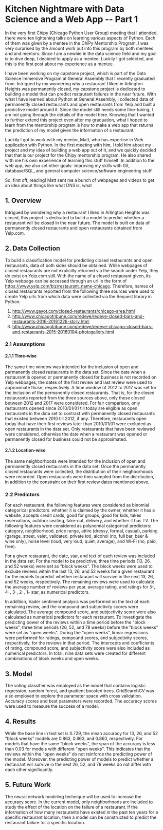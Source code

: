 # Kitchen Nightmare with Data Science and a Web App -- Part 1

In the very first Chipy (Chicago Python User Group) meeting that I attended, there were ten lightening talks on learning various aspects of Python. Each of them was given by a mentee in the ChiPy Mentorship Program. I was very surprised by the amount work put into this program by both mentees and and mentors. Since I am a newbie in the data science field and my goal is to dive deep, I decided to apply as a mentee. Luckily I got selected, and this is the first post about my experience as a mentee.

I have been working on my capstone project, which is part of the Data Science Immersive Program at General Assembly that I recently graduated from. Intrigued by my wondering why a restaurant I liked in Arlington Heights was permanently closed, my capstone project is dedicated to building a model that can predict restaurant failures in the near future. With what I have learned about Python at General Assembly, I collected data of permanently closed restaurants and open restaurants from Yelp and built a predictive model around it. Since the model still needs some fine-tuning, I am not going through the details of the model here. Knowing that I wanted to further extend this project even after my graduation, what I hoped to learn from the mentorship program is how to make a web app that returns the prediction of my model given the information of a restaurant.

Luckily I got to work with my mentor, Matt, who has expertise in Web application with Python. In the first meeting with him, I told him about my project and my idea of building a web app out of it, and we quickly decided that that is our project for the Chipy mentorship program. He also shared with me his own experience of learning this stuff himself. In addition to the web app, we also set other goals: improving my skills with Git, database/SQL, and general computer science/software engineering stuff.

So, first off, reading! Matt sent me a bunch of webpages and videos to get an idea about things like what DNS is, what 
## 1. Overview

Intrigued by wondering why a restaurant I liked in Arlington Heights was closed, this project is dedicated to build a model to predict whether a restaurant will be closed in the near future. The model is built on data of permanently closed restaurants and open restaurants obtained from Yelp.com.

## 2. Data Collection
To build a classification model for predicting closed restaurants and open restaurants, data of both sides should be obtained. While webpages of closed restaurants are not explicitly returned via the search under Yelp, they do exist on Yelp.com still. With the name of a closed restaurant given, its Yelp webpage can be accessed through an url in the form of https://www.yelp.com/biz/restaurant_name-chicago. Therefore, names of closed restaurants reported from the following three sources were used to create Yelp urls from which data were collected via the Request library in Python.
1. http://www.gayot.com/closed-restaurants/chicago-area.html
2. http://www.chicagotribune.com/redeye/redeye-closed-bars-and-restaurants-2016-20161228-story.html
3. http://www.chicagotribune.com/redeye/redeye-chicago-closed-bars-and-restaurants-2015-20160104-photogallery.html

### 2.1 Assumptions
#### 2.1.1 Time-wise
The same time window was intended for the inclusion of open and permanently closed restaurants in the data set. Since the date when a restaurant is opened or permanently closed for business is not recorded on Yelp webpages, the dates of the first review and last review were used to approximate those, respectively. A time window of 2012 to 2017 was set for the inclusion of the permanently closed restaurants. That is, for the closed restaurants reported from the three sources above, only those closed between 2012 and 2017 were considered. For fair comparison, only restaurants opened since 2010/01/01 till today are eligible as open restaurants in the data set to contrast with permanently closed restaurants that existed between 2010 till 2012, if any. Therefore, restaurants open today that have their first reviews later than 2010/01/01 were excluded as open restaurants in the data set. Only restaurants that have been reviewed were considered, otherwise the date when a restaurant was opened or permanently closed for business could not be approximated.

#### 2.1.2 Location-wise
The same neighborhoods were intended for the inclusion of open and permanently closed restaurants in the data set. Once the permanently closed restaurants were collected, the distribution of their neighborhoods were recorded. Open restaurants were then sampled from the distribution, in addition to the constraint on their first review dates mentioned above.

### 2.2 Predictors
For each restaurant, the following features were considered as binomial categorical predictors: whether it is claimed by the owner, whether it has a website, accepts credit cards, good for groups, good for kids, takes reservations, outdoor seating, take-out,  delivery, and whether it has TV. The following features were considered as polynomial categorical predictors: category, neighborhood, price range, attire (dressy, formal, casual), parking (garage, street, valet, validated, private lot), alcohol (no, full bar, beer & wine only), noise level (loud, very loud, quiet, average), and Wi-Fi (no, paid, free).

For a given restaurant, the date, star, and text of each review was included in the data set. For the model to be predictive, three time periods (13, 26, and 52 weeks) were set as "block weeks". The block weeks were used to exclude reviews within the last 13, 26, and 52 weeks for a given restaurant for the models to predict whether restaurant will survive in the next 13, 26, and 52 weeks, respectively. The remaining reviews were used to calculate the average number of reviews per year, average rating, and ratings for 5-, 4-, 3-, 2-, 1- star, as numerical predictors.

In addition, Vader sentiment analysis was performed on the text of each remaining review, and the compound and subjectivity scores were calculated. The average compound score, and subjectivity score were also calculated as numerical predictors for each restaurant. To investigate the predicting power of the reviews within a time period before the "block weeks", three time periods (26, 52, and 78 weeks) before the "block weeks" were set as "open weeks". During the "open weeks", linear regressions were performed for ratings, compound scores, and subjectivity scores, respectively, for the reviews in that period. The intercepts and coefficients of rating, compound score, and subjectivity score were also included as numerical predictors. In total, nine data sets were created for different combinations of block weeks and open weeks.

## 3. Model

The voting classifier was employed as the model that contains logistic regression, random forest, and gradient boosted trees. GridSearchCV was also employed to explore the parameter space with cross validation. Accuracy scores and best parameters were recorded. The accuracy scores were used to measure the success of a model.

## 4. Results
While the base line in test set is 0.729, the mean accuracy for 13, 26, and 52 "block weeks" models are 0.863, 0.863, and 0.860, respectively. For models that have the same "block weeks", the span of the accuracy is less than 0.03 for models with different "open weeks". This indicates that the reviews within the "open weeks" do not reinforce the predicting power of the model. Moreover, the predicting power of models to predict whether a restaurant will survive in the next 26, 52, and 78 weeks do not differ with each other significantly.

## 5. Future Work
The neural network modeling technique will be used to increase the accuracy score. In the current model, only neighborhoods are included to study the effect of the location on the failure of a restaurant. If the information of how many restaurants have existed in the past ten years for a specific restaurant location, then a model can be constructed to predict the restaurant failure for a specific location.
